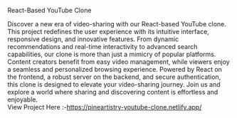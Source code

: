 React-Based YouTube Clone

Discover a new era of video-sharing with our React-based YouTube clone. This project redefines the user experience with its intuitive interface, responsive design, and innovative features. From dynamic recommendations and real-time interactivity to advanced search capabilities, our clone is more than just a mimicry of popular platforms. Content creators benefit from easy video management, while viewers enjoy a seamless and personalized browsing experience. Powered by React on the frontend, a robust server on the backend, and secure authentication, this clone is designed to elevate your video-sharing journey. Join us and explore a world where sharing and discovering content is effortless and enjoyable.
<br>
View Project Here :-https://pineartistry-youtube-clone.netlify.app/
